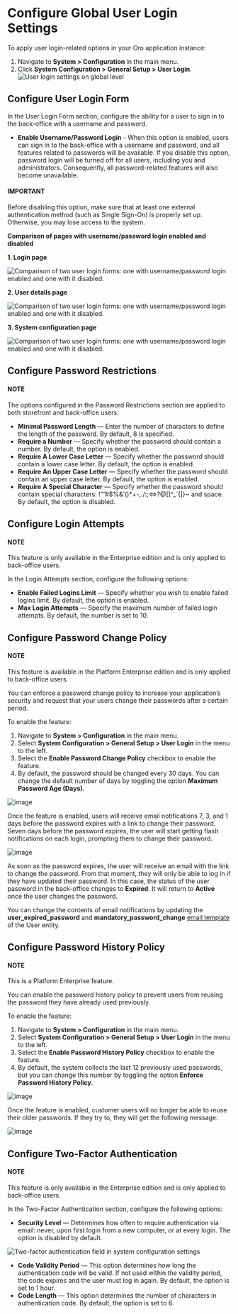 <a id="admin-configuration-user-login-form"></a>

# Configure Global User Login Settings

To apply user login-related options in your Oro application instance:

1. Navigate to **System > Configuration** in the main menu.
2. Click **System Configuration > General Setup > User Login**.
   ![User login settings on global level](user/img/system/config_system/user_login.png)

## Configure User Login Form

In the User Login Form section, configure the ability for a user to sign in to the back-office with a username and password.

* **Enable Username/Password Login** - When this option is enabled, users can sign in to the back-office with a username and password, and all features related to passwords will be available. If you disable this option, password login will be turned off for all users, including you and administrators. Consequently, all password-related features will also become unavailable.

#### IMPORTANT
Before disabling this option, make sure that at least one external authentication method (such as Single Sign-On) is properly set up. Otherwise, you may lose access to the system.

**Comparison of pages with username/password login enabled and disabled**

**1. Login page**

![Comparison of two user login forms: one with username/password login enabled and one with it disabled.](user/img/system/config_system/enable-username-password-login.png)

**2. User details page**

![Comparison of two user login forms: one with username/password login enabled and one with it disabled.](user/img/system/config_system/enable-username-password-login-user-details.png)

**3. System configuration page**

![Comparison of two user login forms: one with username/password login enabled and one with it disabled.](user/img/system/config_system/enable-username-password-login-system-config.png)

## Configure Password Restrictions

#### NOTE
The options configured in the Password Restrictions section are applied to both storefront and back-office users.

* **Minimal Password Length** — Enter the number of characters to define the length of the password. By default, 8 is specified.
* **Require a Number** — Specify whether the password should contain a number. By default, the option is enabled.
* **Require A Lower Case Letter** — Specify whether the password should contain a lower case letter. By default, the option is enabled.
* **Require An Upper Case Letter** — Specify whether the password should contain an upper case letter. By default, the option is enabled.
* **Require A Special Character** — Specify whether the password should contain special characters: !””#$%&’()\*+-,./:;<=>?@[]^_\`{|}~ and space. By default, the option is disabled.

## Configure Login Attempts

#### NOTE
This feature is only available in the Enterprise edition and is only applied to back-office users.

In the Login Attempts section, configure the following options:

* **Enable Failed Logins Limit** — Specify whether you wish to enable failed logins limit. By default, the option is enabled.
* **Max Login Attempts** — Specify the maximum number of failed login attempts. By default, the number is set to 10.

<a id="doc-user-management-users-actions-password-change-policy"></a>

## Configure Password Change Policy

#### NOTE
This feature is available in the Platform Enterprise edition and is only applied to back-office users.

You can enforce a password change policy to increase your application’s security and request that your users change their passwords after a certain period.

To enable the feature:

1. Navigate to **System > Configuration** in the main menu.
2. Select **System Configuration > General Setup > User Login** in the menu to the left.
3. Select the **Enable Password Change Policy** checkbox to enable the feature.
4. By default, the password should be changed every 30 days. You can change the default number of days by toggling the option **Maximum Password Age (Days)**.

![image](user/img/system/user_management/password_change_policy.png)

Once the feature is enabled, users will receive email notifications 7, 3, and 1 days before the password expires with a link to change their password.
Seven days before the password expires, the user will start getting flash notifications on each login, prompting them to change their password.

![image](user/img/system/user_management/expire_notification.png)

As soon as the password expires, the user will receive an email with the link to change the password. From that moment, they will only be able to log in if they have updated their password. In this case, the status of the user password in the back-office changes to **Expired**. It will return to **Active** once the user changes the password.

You can change the contents of email notifications by updating the **user_expired_password** and **mandatory_password_change** [email template](../../../emails/email-templates.md#user-guide-using-emails-create-template) of the User entity.

<a id="doc-user-management-users-actions-password-history-policy"></a>

<a id="user-guide-customers-customer-user-password-history-policy"></a>

## Configure Password History Policy

#### NOTE
This is a Platform Enterprise feature.

You can enable the password history policy to prevent users from reusing the password they have already used previously.

To enable the feature:

1. Navigate to **System > Configuration** in the main menu.
2. Select **System Configuration > General Setup > User Login** in the menu to the left.
3. Select the **Enable Password History Policy** checkbox to enable the feature.
4. By default, the system collects the last 12 previously used passwords, but you can change this number by toggling the option **Enforce Password History Policy**.

![image](user/img/system/user_management/password_history_policy.png)

Once the feature is enabled, customer users will no longer be able to reuse their older passwords. If they try to, they will get the following message:

![image](user/img/system/user_management/password_history_used_password.png)

## Configure Two-Factor Authentication

#### NOTE
This feature is only available in the Enterprise edition and is only applied to back-office users.

In the Two-Factor Authentication section, configure the following options:

* **Security Level** — Determines how often to require authentication via email: never, upon first login from a new computer, or at every login. The option is disabled by default.

![Two-factor authentication field in system configuration settings](user/img/system/config_system/authentication.png)
* **Code Validity Period** — This option determines how long the authentication code will be valid. If not used within the validity period, the code expires and the user must log in again. By default, the option is set to 1 hour.
* **Code Length** — This option determines the number of characters in authentication code. By default, the option is set to 6.

